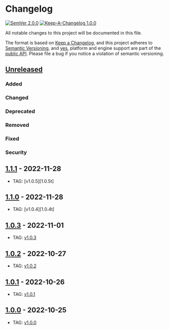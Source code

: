 # Changelog

[![SemVer 2.0.0][📌semver-img]][📌semver] [![Keep-A-Changelog 1.0.0][📗keep-changelog-img]][📗keep-changelog]

All notable changes to this project will be documented in this file.

The format is based on [Keep a Changelog][📗keep-changelog],
and this project adheres to [Semantic Versioning](https://semver.org/spec/v2.0.0.html),
and [yes][📌major-versions-not-sacred], platform and engine support are part of the [public API][📌semver-breaking].
Please file a bug if you notice a violation of semantic versioning.

[📌semver]: https://semver.org/spec/v2.0.0.html
[📌semver-img]: https://img.shields.io/badge/semver-2.0.0-FFDD67.svg?style=flat
[📌semver-breaking]: https://github.com/semver/semver/issues/716#issuecomment-869336139
[📌major-versions-not-sacred]: https://tom.preston-werner.com/2022/05/23/major-version-numbers-are-not-sacred.html
[📗keep-changelog]: https://keepachangelog.com/en/1.0.0/
[📗keep-changelog-img]: https://img.shields.io/badge/keep--a--changelog-1.0.0-FFDD67.svg?style=flat

## [Unreleased]

### Added

### Changed

### Deprecated

### Removed

### Fixed

### Security

## [1.1.1] - 2022-11-28

- TAG: [v1.0.5][1.0.5t]

## [1.1.0] - 2022-11-28

- TAG: [v1.0.4][1.0.4t]

## [1.0.3] - 2022-11-01

- TAG: [v1.0.3][1.0.3t]

## [1.0.2] - 2022-10-27

- TAG: [v1.0.2][1.0.2t]

## [1.0.1] - 2022-10-26

- TAG: [v1.0.1][1.0.1t]

## [1.0.0] - 2022-10-25

- TAG: [v1.0.0][1.0.0t]


[Unreleased]: https://github.com/galtzo-floss/undrive_google/compare/v1.1.1...HEAD
[1.1.1]: https://github.com/galtzo-floss/undrive_google/compare/v1.1.0...v1.1.1
[1.1.1t]: https://github.com/galtzo-floss/undrive_google/releases/tag/v1.1.1
[1.1.0]: https://github.com/galtzo-floss/undrive_google/compare/v1.0.3...v1.1.0
[1.1.0t]: https://github.com/galtzo-floss/undrive_google/releases/tag/v1.1.0
[1.0.3]: https://github.com/galtzo-floss/undrive_google/compare/v1.0.2...v1.0.3
[1.0.3t]: https://github.com/galtzo-floss/undrive_google/releases/tag/v1.0.3
[1.0.2]: https://github.com/galtzo-floss/undrive_google/compare/v1.0.1...v1.0.2
[1.0.2t]: https://github.com/galtzo-floss/undrive_google/releases/tag/v1.0.2
[1.0.1]: https://github.com/galtzo-floss/undrive_google/compare/v1.0.0...v1.0.1
[1.0.1t]: https://github.com/galtzo-floss/undrive_google/releases/tag/v1.0.1
[1.0.0]: https://github.com/galtzo-floss/undrive_google/compare/a4217d575b7094530339d627c00c8e6ce70144a8...v1.0.0
[1.0.0t]: https://github.com/galtzo-floss/undrive_google/releases/tag/v1.0.0
